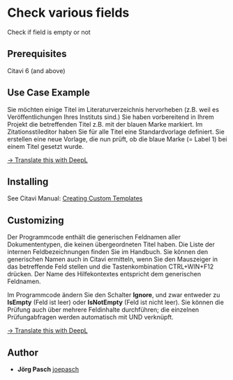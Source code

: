 # Check various fields

Check if field is empty or not

## Prerequisites
Citavi 6 (and above)

## Use Case Example 
Sie möchten einige Titel im Literaturverzeichnis hervorheben (z.B. weil es Veröffentlichungen Ihres Instituts sind.) Sie haben vorbereitend in Ihrem Projekt die betreffenden Titel z.B. mit der blauen Marke markiert. Im Zitationsstileditor haben Sie für alle Titel eine Standardvorlage definiert. Sie erstellen eine neue Vorlage, die nun prüft, ob die blaue Marke (= Label 1) bei einem Titel gesetzt wurde. 

[→ Translate this with DeepL](https://www.deepl.com/translator#de/en/Sie%20m%C3%B6chten%20einige%20Titel%20im%20Literaturverzeichnis%20hervorheben%20(z.B.%20weil%20es%20Ver%C3%B6ffentlichungen%20Ihres%20Instituts%20sind.)%20Sie%20haben%20vorbereitend%20in%20Ihrem%20Projekt%20die%20betreffenden%20Titel%20z.B.%20mit%20der%20blauen%20Marke%20markiert.%20Im%20Zitationsstileditor%20haben%20Sie%20f%C3%BCr%20alle%20Titel%20eine%20Standardvorlage%20definiert.%20Sie%20erstellen%20eine%20neue%20Vorlage%2C%20die%20nun%20pr%C3%BCft%2C%20ob%20die%20blaue%20Marke%20(%3D%20Label%201)%20bei%20einem%20Titel%20gesetzt%20wurde.)

## Installing
See Citavi Manual: [Creating Custom Templates](http://www.citavi.com/creating_custom_templates)

## Customizing
Der Programmcode enthält die generischen Feldnamen aller Dokumententypen, die keinen übergeordneten Titel haben. Die Liste der internen Feldbezeichnungen finden Sie im Handbuch. Sie können den generischen Namen auch in Citavi ermitteln, wenn Sie den Mauszeiger in das betreffende Feld stellen und die Tastenkombination CTRL+WIN+F12 drücken. Der Name des Hilfekontextes entspricht dem generischen Feldnamen.

Im Programmcode ändern Sie den Schalter **Ignore**, und zwar entweder zu **IsEmpty** (Feld ist leer) oder **IsNotEmpty** (Feld ist nicht leer). Sie können die Prüfung auch über mehrere Feldinhalte durchführen; die einzelnen Prüfungabfragen werden automatisch mit UND verknüpft.

[→ Translate this with DeepL](https://www.deepl.com/translator#de/en/Der%20Programmcode%20enth%C3%A4lt%20die%20generischen%20Feldnamen%20aller%20Dokumententypen%2C%20die%20keinen%20%C3%BCbergeordneten%20Titel%20haben.%20Die%20Liste%20der%20internen%20Feldbezeichnungen%20finden%20Sie%20im%20Handbuch.%20Sie%20k%C3%B6nnen%20den%20generischen%20Namen%20auch%20in%20Citavi%20ermitteln%2C%20wenn%20Sie%20den%20Mauszeiger%20in%20das%20betreffende%20Feld%20stellen%20und%20die%20Tastenkombination%20CTRL%2BWIN%2BF12%20dr%C3%BCcken.%20Der%20Name%20des%20Hilfekontextes%20entspricht%20dem%20generischen%20Feldnamen.%0AIm%20Programmcode%20%C3%A4ndern%20Sie%20den%20Schalter%20**Ignore**%2C%20und%20zwar%20entweder%20zu%20**IsEmpty**%20(Feld%20ist%20leer)%20oder%20**IsNotEmpty**%20(Feld%20ist%20nicht%20leer).%20Sie%20k%C3%B6nnen%20die%20Pr%C3%BCfung%20auch%20%C3%BCber%20mehrere%20Feldinhalte%20durchf%C3%BChren%3B%20die%20einzelnen%20Pr%C3%BCfungabfragen%20werden%20automatisch%20mit%20UND%20verkn%C3%BCpft.)

## Author

* **Jörg Pasch** [joepasch](https://github.com/joepasch)


